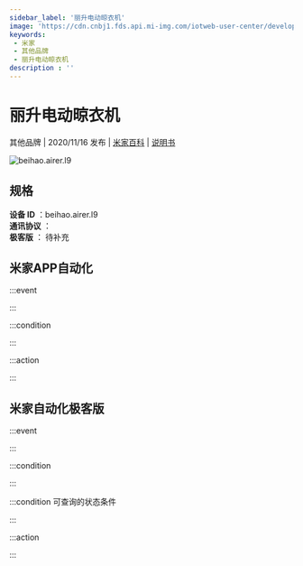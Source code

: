 ```yaml
---
sidebar_label: '丽升电动晾衣机'
image: 'https://cdn.cnbj1.fds.api.mi-img.com/iotweb-user-center/developer_1679047808282HXEMH0Uv.png?GalaxyAccessKeyId=AKVGLQWBOVIRQ3XLEW&Expires=9223372036854775807&Signature=K/Bd7JSqT73C5O7ogy75CZTEXks='
keywords: 
 - 米家
 - 其他品牌
 - 丽升电动晾衣机
description : ''
---
```

# 丽升电动晾衣机

其他品牌 | 2020/11/16 发布 | [米家百科](https://home.mi.com/webapp/content/baike/product/index.html?model=beihao.airer.l9) | [说明书](https://home.mi.com/views/introduction.html?model=beihao.airer.l9&region=cn)

![beihao.airer.l9](https://cdn.cnbj1.fds.api.mi-img.com/iotweb-user-center/developer_1679047808282HXEMH0Uv.png?GalaxyAccessKeyId=AKVGLQWBOVIRQ3XLEW&Expires=9223372036854775807&Signature=K/Bd7JSqT73C5O7ogy75CZTEXks=)

## 规格  
> 
**设备 ID** ：beihao.airer.l9  
**通讯协议** ：  
**极客版**  ： 待补充 


## 米家APP自动化  

:::event  

:::

:::condition  

:::

:::action   

:::

## 米家自动化极客版  

:::event  

:::

:::condition  

:::

:::condition 可查询的状态条件  

:::

:::action  

:::

        
